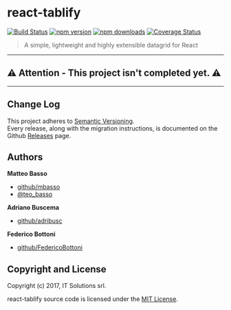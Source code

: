 # react-tablify

[![Build Status](https://travis-ci.org/itsolutions-dev/react-tablify.svg?branch=master)](https://travis-ci.org/itsolutions-dev/react-tablify)
[![npm version](https://img.shields.io/npm/v/react-tablify.svg)](https://www.npmjs.com/package/react-tablify)
[![npm downloads](https://img.shields.io/npm/dm/react-tablify.svg?maxAge=2592000)](https://www.npmjs.com/package/react-tablify)
[![Coverage Status](https://coveralls.io/repos/github/itsolutions-dev/react-tablify/badge.svg?branch=master)](https://coveralls.io/github/itsolutions-dev/react-tablify?branch=master)

> A simple, lightweight and highly extensible datagrid for React

---

:warning: **Attention - This project isn't completed yet.** :warning:
---

---

## Change Log

This project adheres to [Semantic Versioning](http://semver.org/).  
Every release, along with the migration instructions, is documented on the Github [Releases](https://github.com/itsolutions-dev/react-tablify/releases) page.

## Authors
**Matteo Basso**
- [github/mbasso](https://github.com/mbasso)
- [@teo_basso](https://twitter.com/teo_basso)

**Adriano Buscema**
- [github/adribusc](https://github.com/adribusc)


**Federico Bottoni**
- [github/FedericoBottoni](https://github.com/FedericoBottoni)

## Copyright and License
Copyright (c) 2017, IT Solutions srl.

react-tablify source code is licensed under the [MIT License](https://github.com/itsolutions-dev/react-tablify/blob/master/LICENSE.md).
